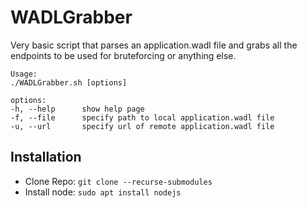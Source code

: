 # WADLGrabber

Very basic script that parses an application.wadl file and grabs all the endpoints to be used for bruteforcing or anything else.

```
Usage:
./WADLGrabber.sh [options]

options:
-h, --help      show help page
-f, --file      specify path to local application.wadl file
-u, --url       specify url of remote application.wadl file
```

## Installation
- Clone Repo: `git clone --recurse-submodules `
- Install node: `sudo apt install nodejs`
